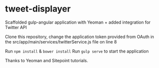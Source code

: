 # tweet-displayer

Scaffolded gulp-angular application with Yeoman + added integration for Twitter API

Clone this repository, change the application token provided from OAuth in the src/app/main/services/twitterService.js file on line 8

Run `npm install` & `bower install`
Run `gulp serve` to start the application



Thanks to Yeoman and Sitepoint tutorials.
